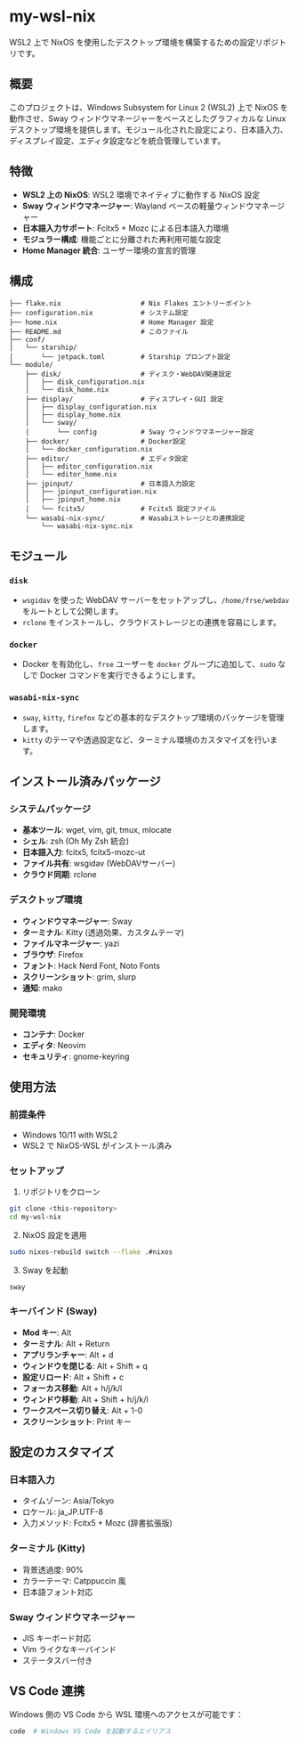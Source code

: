 # my-wsl-nix

WSL2 上で NixOS を使用したデスクトップ環境を構築するための設定リポジトリです。

## 概要

このプロジェクトは、Windows Subsystem for Linux 2 (WSL2) 上で NixOS を動作させ、Sway ウィンドウマネージャーをベースとしたグラフィカルな Linux デスクトップ環境を提供します。モジュール化された設定により、日本語入力、ディスプレイ設定、エディタ設定などを統合管理しています。

## 特徴

- **WSL2 上の NixOS**: WSL2 環境でネイティブに動作する NixOS 設定
- **Sway ウィンドウマネージャー**: Wayland ベースの軽量ウィンドウマネージャー
- **日本語入力サポート**: Fcitx5 + Mozc による日本語入力環境
- **モジュラー構成**: 機能ごとに分離された再利用可能な設定
- **Home Manager 統合**: ユーザー環境の宣言的管理

## 構成

```
├── flake.nix                    # Nix Flakes エントリーポイント
├── configuration.nix            # システム設定
├── home.nix                     # Home Manager 設定
├── README.md                    # このファイル
├── conf/
│   └── starship/
│       └── jetpack.toml         # Starship プロンプト設定
└── module/
    ├── disk/                    # ディスク・WebDAV関連設定
    │   ├── disk_configuration.nix
    │   └── disk_home.nix
    ├── display/                 # ディスプレイ・GUI 設定
    │   ├── display_configuration.nix
    │   ├── display_home.nix
    │   └── sway/
    │       └── config           # Sway ウィンドウマネージャー設定
    ├── docker/                  # Docker設定
    │   └── docker_configuration.nix
    ├── editor/                  # エディタ設定
    │   ├── editor_configuration.nix
    │   └── editor_home.nix
    ├── jpinput/                 # 日本語入力設定
    │   ├── jpinput_configuration.nix
    │   ├── jpinput_home.nix
    │   └── fcitx5/              # Fcitx5 設定ファイル
    └── wasabi-nix-sync/         # Wasabiストレージとの連携設定
        └── wasabi-nix-sync.nix
```

## モジュール

### `disk`
- `wsgidav` を使った WebDAV サーバーをセットアップし、`/home/frse/webdav` をルートとして公開します。
- `rclone` をインストールし、クラウドストレージとの連携を容易にします。

### `docker`
- Docker を有効化し、`frse` ユーザーを `docker` グループに追加して、`sudo` なしで Docker コマンドを実行できるようにします。

### `wasabi-nix-sync`
- `sway`, `kitty`, `firefox` などの基本的なデスクトップ環境のパッケージを管理します。
- `kitty` のテーマや透過設定など、ターミナル環境のカスタマイズを行います。

## インストール済みパッケージ

### システムパッケージ
- **基本ツール**: wget, vim, git, tmux, mlocate
- **シェル**: zsh (Oh My Zsh 統合)
- **日本語入力**: fcitx5, fcitx5-mozc-ut
- **ファイル共有**: wsgidav (WebDAVサーバー)
- **クラウド同期**: rclone

### デスクトップ環境
- **ウィンドウマネージャー**: Sway
- **ターミナル**: Kitty (透過効果、カスタムテーマ)
- **ファイルマネージャー**: yazi
- **ブラウザ**: Firefox
- **フォント**: Hack Nerd Font, Noto Fonts
- **スクリーンショット**: grim, slurp
- **通知**: mako

### 開発環境
- **コンテナ**: Docker
- **エディタ**: Neovim
- **セキュリティ**: gnome-keyring

## 使用方法

### 前提条件
- Windows 10/11 with WSL2
- WSL2 で NixOS-WSL がインストール済み

### セットアップ

1. リポジトリをクローン
```bash
git clone <this-repository>
cd my-wsl-nix
```

2. NixOS 設定を適用
```bash
sudo nixos-rebuild switch --flake .#nixos
```

3. Sway を起動
```bash
sway
```

### キーバインド (Sway)

- **Mod キー**: Alt
- **ターミナル**: Alt + Return
- **アプリランチャー**: Alt + d
- **ウィンドウを閉じる**: Alt + Shift + q
- **設定リロード**: Alt + Shift + c
- **フォーカス移動**: Alt + h/j/k/l
- **ウィンドウ移動**: Alt + Shift + h/j/k/l
- **ワークスペース切り替え**: Alt + 1-0
- **スクリーンショット**: Print キー

## 設定のカスタマイズ

### 日本語入力
- タイムゾーン: Asia/Tokyo
- ロケール: ja_JP.UTF-8
- 入力メソッド: Fcitx5 + Mozc (辞書拡張版)

### ターミナル (Kitty)
- 背景透過度: 90%
- カラーテーマ: Catppuccin 風
- 日本語フォント対応

### Sway ウィンドウマネージャー
- JIS キーボード対応
- Vim ライクなキーバインド
- ステータスバー付き

## VS Code 連携

Windows 側の VS Code から WSL 環境へのアクセスが可能です：
```bash
code  # Windows VS Code を起動するエイリアス
```